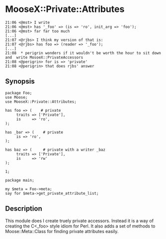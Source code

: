 # MooseX::Private::Attributes

    21:06 <@mst> I write
    21:06 <@mst> has '_foo' => (is => 'ro', init_arg => 'foo');
    21:06 <@mst> far far too much
    [...]
    21:07 <@rjbs> I think my version of that is:
    21:07 <@rjbs> has foo => (reader => '_foo');
    [...]
    21:08  * perigrin wonders if it wouldn't be worth the hour to sit down and  write MosoeX::PrivateAccessors
    21:08 <@perigrin> for is => 'private' 
    21:08 <@perigrin> that does rjbs' answer 


## Synopsis 

    package Foo;
    use Moose;
    use MooseX::Private::Attributes;

    has foo => (    # private
         traits => ['Private'],
         is     => 'ro',
    );

    has _bar => (    # private
         is => 'ro',
    );

    has baz => (     # private with a writer _baz
         traits => ['Private'],
         is     => 'rw'
    );

    1;

    package main; 

    my $meta = Foo->meta;
    say for $meta->get_private_attribute_list;
        
## Description

This module does I<not> create truely private accessors. Instead it is a way
of creating the C<_foo> style idiom for Perl. It also adds a set of methods to
Moose::Meta::Class for finding private attributes easily.

